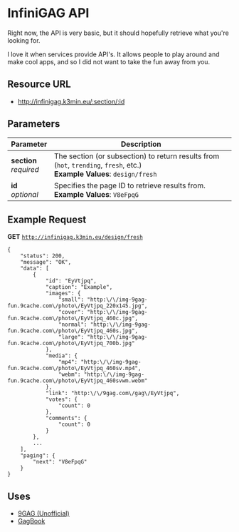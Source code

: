 # InfiniGAG API

Right now, the API is very basic, but it should hopefully retrieve what you're looking for.

I love it when services provide API's. It allows people to play around and make cool apps, and so I did not want to take the fun away from you.

## Resource URL

- http://infinigag.k3min.eu/:section/:id

## Parameters

Parameter                 | Description
------------------------- | -----------
**section**<br>*required* | The section (or subsection) to return results from (`hot`, `trending`, `fresh`, etc.)<br>**Example Values**: `design/fresh`
     **id**<br>*optional* | Specifies the page ID to retrieve results from.<br>**Example Values**: `V8eFpqG`

## Example Request

**GET** [`http://infinigag.k3min.eu/design/fresh`](http://infinigag.k3min.eu/design/fresh)

	{
		"status": 200,
		"message": "OK",
		"data": [
			{
				"id": "EyVtjpq",
				"caption": "Example",
				"images": {
					"small": "http:\/\/img-9gag-fun.9cache.com\/photo\/EyVtjpq_220x145.jpg",
					"cover": "http:\/\/img-9gag-fun.9cache.com\/photo\/EyVtjpq_460c.jpg",
					"normal": "http:\/\/img-9gag-fun.9cache.com\/photo\/EyVtjpq_460s.jpg",
					"large": "http:\/\/img-9gag-fun.9cache.com\/photo\/EyVtjpq_700b.jpg"
				},
				"media": {
					"mp4": "http:\/\/img-9gag-fun.9cache.com\/photo\/EyVtjpq_460sv.mp4",
					"webm": "http:\/\/img-9gag-fun.9cache.com\/photo\/EyVtjpq_460svwm.webm"
				},
				"link": "http:\/\/9gag.com\/gag\/EyVtjpq",
				"votes": {
					"count": 0
				},
				"comments": {
					"count": 0
				}
			},
			...
		],
		"paging": {
			"next": "V8eFpqG"
		}
	}

## Uses

- [9GAG (Unofficial)](http://apps.microsoft.com/windows/app/9gag-unofficial/846be2db-a72a-47b7-9507-e81ce0d2dd5b)
- [GagBook](http://github.com/dicksonleong/GagBook)
